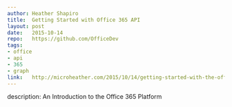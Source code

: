 ```yaml
--- 	
author:	Heather Shapiro
title:	Getting Started with Office 365 API
layout:	post
date:	2015-10-14
repo:	https://github.com/OfficeDev
tags:	
- office 
- api 
- 365 
- graph
link:	http://microheather.com/2015/10/14/getting-started-with-the-office-365-api/
---	
```

description:	An Introduction to the Office 365 Platform
